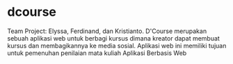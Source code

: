 # dcourse
 Team Project: Elyssa, Ferdinand, dan Kristianto. 
 D'Course merupakan sebuah aplikasi web untuk berbagi kursus dimana kreator dapat membuat kursus dan membagikannya ke media sosial.
 Aplikasi web ini memiliki tujuan untuk pemenuhan penilaian mata kuliah Aplikasi Berbasis Web
